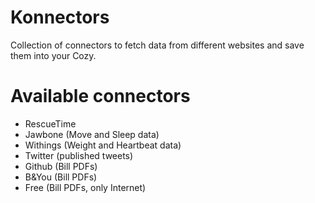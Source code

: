 # Konnectors

Collection of connectors to fetch data from different websites and save them
into your Cozy.

# Available connectors

* RescueTime
* Jawbone (Move and Sleep data)
* Withings (Weight and Heartbeat data)
* Twitter (published tweets)
* Github (Bill PDFs)
* B&You (Bill PDFs)
* Free (Bill PDFs, only Internet)
